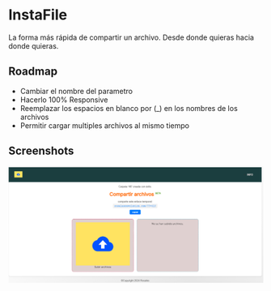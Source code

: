 # InstaFile
La forma más rápida de compartir un archivo. Desde donde quieras hacia donde quieras.

## Roadmap
- Cambiar el nombre del parametro
- Hacerlo 100% Responsive
- Reemplazar los espacios en blanco por (_) en los nombres de los archivos
- Permitir cargar multiples archivos al mismo tiempo

## Screenshots
![App Screenshot](screenshot-1.png)
